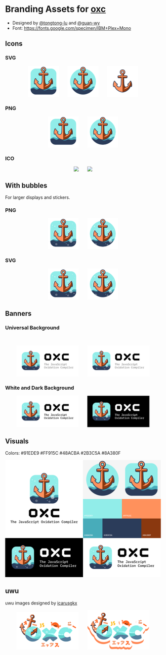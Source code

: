 # Branding Assets for [oxc](https://github.com/oxc-project/oxc)

* Designed by [@tongtong-lu](https://github.com/tongtong-lu) and [@guan-wy](https://github.com/guan-wy)
* Font: https://fonts.google.com/specimen/IBM+Plex+Mono

## Icons

### SVG

<p align="center">
  <img src="square.svg" width="100" />
  &nbsp;&nbsp;&nbsp;&nbsp;&nbsp;
  <img src="round.svg" width="100" />
  &nbsp;&nbsp;&nbsp;&nbsp;&nbsp;
  <img src="anchor.svg" width="100" />
</p>

### PNG

<p align="center">
  <img src="square.png" width="100" />
  &nbsp;&nbsp;&nbsp;&nbsp;&nbsp;
  <img src="round.png" width="100" />
</p>

### ICO

<p align="center">
  <img src="square.ico" width="100" />
  &nbsp;&nbsp;&nbsp;&nbsp;&nbsp;
  <img src="round.ico" width="100" />
</p>

## With bubbles

For larger displays and stickers.

### PNG

<p align="center">
  <img src="square-bubbles.png" width="100" />
  &nbsp;&nbsp;&nbsp;&nbsp;&nbsp;
  <img src="round-bubbles.png" width="100" />
</p>

### SVG

<p align="center">
  <img src="square-bubbles.svg" width="100" />
  &nbsp;&nbsp;&nbsp;&nbsp;&nbsp;
  <img src="round-bubbles.svg" width="100" />
</p>

## Banners

### Universal Background

<p><img src="" /></p>

<p align="center">
  <img src="preview-universal.png" width="40%" />
  &nbsp;&nbsp;&nbsp;&nbsp;&nbsp;
  <img style="background:black" src="preview-universal.png" width="40%" />
</p>

### White and Dark Background

<p align="center">
  <img src="preview-white-bubbles.png" width="40%" />
  &nbsp;&nbsp;&nbsp;&nbsp;&nbsp;
  <img src="preview-dark-bubbles.png" width="40%" />
</p>

## Visuals

Colors: #91EDE9 #FF915C #48ACBA #2B3C5A #8A380F

<p><img src="VI.png" /></p>

## uwu

uwu images designed by [icarusgkx](https://x.com/icarusgkx)

<p align="center">
  <img src="uwu.png" width="40%" />
  &nbsp;&nbsp;&nbsp;&nbsp;&nbsp;
  <img src="uwu-shadow.png" width="40%" />
</p>
